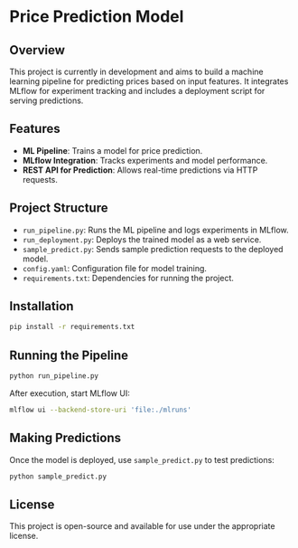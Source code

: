 # Price Prediction Model  

## Overview  
This project is currently in development and aims to build a machine learning pipeline for predicting prices based on input features. It integrates MLflow for experiment tracking and includes a deployment script for serving predictions.  

## Features  
- **ML Pipeline**: Trains a model for price prediction.  
- **MLflow Integration**: Tracks experiments and model performance.  
- **REST API for Prediction**: Allows real-time predictions via HTTP requests.  

## Project Structure  
- `run_pipeline.py`: Runs the ML pipeline and logs experiments in MLflow.  
- `run_deployment.py`: Deploys the trained model as a web service.  
- `sample_predict.py`: Sends sample prediction requests to the deployed model.  
- `config.yaml`: Configuration file for model training.  
- `requirements.txt`: Dependencies for running the project.  

## Installation  
```sh  
pip install -r requirements.txt  
```

## Running the Pipeline  
```sh  
python run_pipeline.py  
```
After execution, start MLflow UI:  
```sh  
mlflow ui --backend-store-uri 'file:./mlruns'  
```

## Making Predictions  
Once the model is deployed, use `sample_predict.py` to test predictions:  
```sh  
python sample_predict.py  
```

## License  
This project is open-source and available for use under the appropriate license.  
